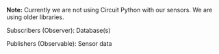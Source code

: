 **Note:** Currently we are not using Circuit Python with our sensors.
 We are using older libraries.  


Subscribers (Observer): Database(s)

Publishers (Observable): Sensor data
